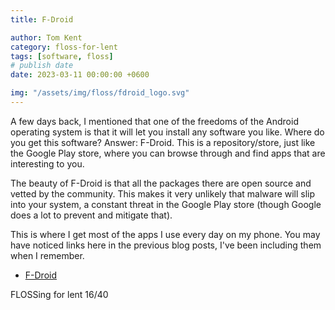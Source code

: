 ```yaml
---
title: F-Droid

author: Tom Kent
category: floss-for-lent
tags: [software, floss]
# publish date
date: 2023-03-11 00:00:00 +0600

img: "/assets/img/floss/fdroid_logo.svg"
---
```


A few days back, I mentioned that one of the freedoms of the Android operating system is that it will let you install 
any software you like. Where do you get this software? Answer: F-Droid. This is a repository/store, just like the 
Google Play store, where you can browse through and find apps that are interesting to you. 

The beauty of F-Droid is that all the packages there are open source and vetted by the community. This makes it very 
unlikely that malware will slip into your system, a constant threat in the Google Play store (though Google does a 
lot to prevent and mitigate that).

This is where I get most of the apps I use every day on my phone. You may have noticed links here in the previous blog 
posts, I've been including them when I remember.

*   [F-Droid](https://f-droid.org/en/)

FLOSSing for lent 16/40